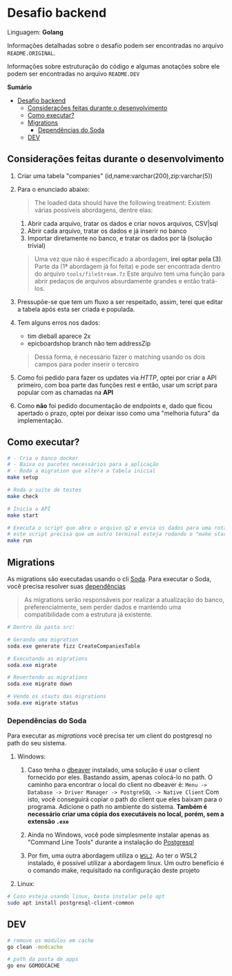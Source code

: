 <p style="
  display: block;
  width: 100px;
  height: 82px;
  margin: auto;
  filter: hue-rotate(180deg);
  background-image: url(https://assets.website-files.com/60147207eb0b6f4ddaeeaf73/601b7c07082f025136d6936c_logo-eventials.svg);
  background-size: 100px 82px;
  filter: invert(100%);" />


# Desafio backend

Linguagem: **Golang**

Informações detalhadas sobre o desafio podem ser encontradas no arquivo `README.ORIGINAL`.

Informações sobre estruturação do código e algumas anotações sobre ele podem ser encontradas no arquivo `README.DEV`

**Sumário**
- [Desafio backend](#desafio-backend)
  - [Considerações feitas durante o desenvolvimento](#considerações-feitas-durante-o-desenvolvimento)
  - [Como executar?](#como-executar)
  - [Migrations](#migrations)
    - [Dependências do Soda](#dependências-do-soda)
  - [DEV](#dev)

## Considerações feitas durante o desenvolvimento

1. Criar uma tabela "companies" (id,name:varchar(200),zip:varchar(5))

2. Para o enunciado abaixo:
    > The loaded data should have the following treatment:
    Existem várias possíveis abordagens, dentre elas:
    1. Abrir cada arquivo, tratar os dados e criar novos arquivos, CSV|sql
    2. Abrir cada arquivo, tratar os dados e já inserir no banco
    3. Importar diretamente no banco, e tratar os dados por lá (solução trivial)

    > Uma vez que não é especificado a abordagem, **irei optar pela (3)**.
    > Parte da (1ª abordagem já foi feita) e pode ser encontrada dentro do arquivo `tools/fileStream.7z`
    > Este arquivo tem uma função para abrir pedaços de arquivos absurdamente grandes e então tratá-los.

3. Pressupõe-se que tem um fluxo a ser respeitado, assim, terei que editar a tabela após esta ser criada
   e populada.

4. Tem alguns erros nos dados:
    - tim dieball aparece 2x
    - epicboardshop branch não tem addressZip

    > Dessa forma, é necessário fazer o matching usando os dois campos para poder inserir o terceiro

5. Como foi pedido para fazer os updates via *HTTP*, optei por criar a API primeiro, com boa parte
   das funções rest e então, usar um script para popular com as chamadas na **API**

6. Como **não** foi pedido documentação de endpoints e, dado que ficou apertado o prazo, optei por
   deixar isso como uma "melhoria futura" da implementação.

## Como executar?

```bash
# - Cria o banco docker
# - Baixa os pacotes necessários para a aplicação
# - Roda a migration que altera a tabela inicial
make setup

# Roda a suíte de testes
make check

# Inicia a API
make start

# Executa o script que abre o arquivo q2 e envia os dados para uma rota específica da api
# este script precisa que um outro terminal esteja rodando o "make start", i.e, a api precisa estar online
make run
```

## Migrations

As migrations são executadas usando o cli [Soda]. Para executar o Soda,
você precisa resolver suas [dependências](#dependências-do-soda)

> As migrations serão responsáveis por realizar a atualização do banco,
> preferencialmente, sem perder dados e mantendo uma compatibilidade com
> a estrutura já existente.


```powershell
# Dentro da pasta src:

# Gerando uma migration
soda.exe generate fizz CreateCompaniesTable

# Executando as migrations
soda.exe migrate

# Revertendo as migrations
soda.exe migrate down

# Vendo os stauts das migrations
soda.exe migrate status
```

### Dependências do Soda

Para executar as *migrations* você precisa ter um client do postgresql no path do seu sistema.

1. Windows:
   1. Caso tenha o [dbeaver](https://dbeaver.io/) instalado, uma solução é usar o client
      fornecido por eles. Bastando assim, apenas colocá-lo no path.
      O caminho para encontrar o local do client no dbeaver é:
      `Menu -> Database -> Driver Manager -> PostgreSQL -> Native Client`
      Com isto, você conseguirá copiar o path do client que eles baixam para o programa.
      Adicione o path no ambiente do sistema. **Também é necessário criar uma cópia dos executáveis no local,
      porém, sem a extensão `.exe`**

   2. Ainda no Windows, você pode simplesmente instalar apenas as "Command Line Tools" durante a instalação do [Postgresql]

   3. Por fim, uma outra abordagem utiliza o [`WSL2`](https://docs.microsoft.com/en-us/windows/wsl/install-win10).
       Ao ter o WSL2 instalado, é possível utilizar a abordagem linux. Um outro benefício é o comando make, requisitado
       na configuração deste projeto

2. Linux:

```bash
# Caso esteja usando linux, basta instalar pelo apt
sudo apt install postgresql-client-common
```


## DEV

```bash
# remove os módulos em cache
go clean -modcache

# path da pasta de apps
go env GOMODCACHE
```



<!-- Links -->

[Soda]: https://gobuffalo.io/en/docs/db/toolbox
[Postgresql]: https://www.postgresql.org/download/windows/